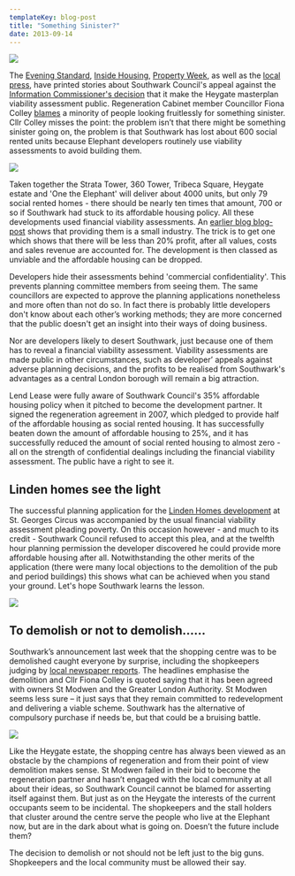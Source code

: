```yaml
---
templateKey: blog-post
title: "Something Sinister?"
date: 2013-09-14
---
```

![](http://crappistmartin.github.io/images/Heygate_classified.jpg)

The [Evening Standard](http://www.standard.co.uk/news/london/southwark-in-tribunal-fight-to-keep-15bn-heygate-estate-deal-secret-8808759.html), [Inside Housing](http://www.insidehousing.co.uk/development/council-to-refuse-demands-about-heygate-estate/6528392.article), [Property Week](http://www.propertyweek.com/news/southwark-council-takes-legal-action-to-protect-lend-lease-heygate-agreement/5059836.article), as well as the [local press](http://www.southlondonpress.co.uk/news.cfm?id=29041&headline=Heygate%20estate%20deal%20%E2%80%98secrecy%E2%80%99%20is%20attacked), have printed stories about Southwark Council's appeal against the [Information Commissioner's decision](/2013-07-24-heygate-figures-must-b-be-revealed-information-commissioner/) that it make the Heygate masterplan viability assessment public. Regeneration Cabinet member Councillor Fiona Colley [blames](http://www.insidehousing.co.uk/development/council-to-refuse-demands-about-heygate-estate/6528392.article) a minority of people looking fruitlessly for something sinister.  
Cllr Colley misses the point: the problem isn’t that there might be something sinister going on, the problem is that Southwark has lost about 600 social rented units because Elephant developers routinely use viability assessments to avoid building them.

![](http://www.london-se1.co.uk/news/imageuploads/1358323753_46.233.70.67.jpg)

Taken together the Strata Tower, 360 Tower, Tribeca Square, Heygate estate and 'One the Elephant' will deliver about 4000 units, but only 79 social rented homes  - there should be nearly  ten times that amount, 700 or so if Southwark had stuck to its affordable housing policy.  All these developments used financial viability assessments.  An [earlier blog blog-post](/2013-07-30-how-to-avoid-providing-affordable-housing-a-guide-for-developers/) shows that providing them is a small industry.  The trick is to get one which shows that there will be less than 20% profit, after all values, costs and sales revenue are accounted for. The development is then classed as unviable and the affordable housing can be dropped.  

Developers hide their assessments behind 'commercial confidentiality'.  This prevents planning committee members from seeing them.  The same councillors are expected to approve the planning applications nonetheless and more often than not do so.  In fact there is probably little developers don't know about each other’s working methods; they are more concerned that the public doesn't get an insight into their ways of doing business.  

Nor are developers likely to desert Southwark, just because one of them has to reveal a financial viability assessment. Viability assessments are made public in other circumstances, such as developer’ appeals against adverse planning decisions, and the profits to be realised from Southwark's advantages as a central London borough will remain a big attraction.  

Lend Lease were fully aware of Southwark Council's 35% affordable housing policy when it pitched to become the development partner. It signed the regeneration agreement in 2007, which pledged to provide half of the affordable housing as social rented housing. It has successfully beaten down the amount of affordable housing to 25%, and it has successfully reduced the amount of social rented housing to almost zero - all on the strength of confidential dealings including the financial viability assessment.  The public have a right to see it. 

## Linden homes see the light
The successful planning application for the [Linden Homes development](http://www.london-se1.co.uk/news/view/7066) at St. Georges Circus was accompanied by the usual financial viability assessment pleading poverty. On this occasion however - and much to its credit - Southwark Council refused to accept this plea, and at the twelfth hour planning permission the developer discovered he could provide more affordable housing after all. Notwithstanding the other merits of the application (there were many local objections to the demolition of the pub and period buildings) this shows what can be achieved when you stand your ground. Let's hope Southwark learns the lesson. 

![](http://www.london-se1.co.uk/news/imageuploads/1378318437_80.177.117.97.jpg)

## To demolish or not to demolish……
Southwark’s announcement last week that the shopping centre was to be demolished caught everyone by surprise, including the shopkeepers judging by [local newspaper reports](http://www.southwarknews.co.uk/00,news,26548,185,00.htm). The headlines emphasise the demolition and Cllr Fiona Colley is quoted saying that it has been agreed with owners St Modwen and the Greater London Authority.  St Modwen seems less sure – it just says that they remain committed to redevelopment and delivering a viable scheme.  Southwark has the alternative of compulsory purchase if needs be, but that could be a bruising battle.

![](http://www.london-se1.co.uk/news/imageuploads/1305725970_80.177.117.97.jpg)

Like the Heygate estate, the shopping centre has always been viewed as an obstacle by the champions of regeneration and from their point of view demolition makes sense.  St Modwen failed in their bid to become the regeneration partner and hasn’t engaged with the local community at all about their ideas, so Southwark Council cannot be blamed for asserting itself against them.  But just as on the Heygate the interests of the current occupants seem to be incidental.  The shopkeepers and the stall holders that cluster around the centre serve the people who live at the Elephant now, but are in the dark about what is going on.  Doesn’t the future include them?

The decision to demolish or not should not be left just to the big guns. Shopkeepers and the local community must be allowed their say. 
